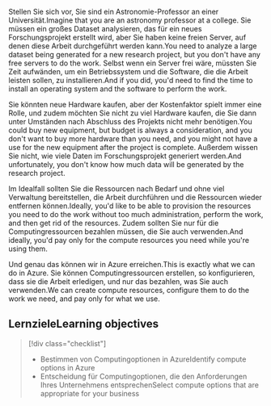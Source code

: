 <span data-ttu-id="5780a-101">Stellen Sie sich vor, Sie sind ein Astronomie-Professor an einer Universität.</span><span class="sxs-lookup"><span data-stu-id="5780a-101">Imagine that you are an astronomy professor at a college.</span></span> <span data-ttu-id="5780a-102">Sie müssen ein großes Dataset analysieren, das für ein neues Forschungsprojekt erstellt wird, aber Sie haben keine freien Server, auf denen diese Arbeit durchgeführt werden kann.</span><span class="sxs-lookup"><span data-stu-id="5780a-102">You need to analyze a large dataset being generated for a new research project, but you don't have any free servers to do the work.</span></span> <span data-ttu-id="5780a-103">Selbst wenn ein Server frei wäre, müssten Sie Zeit aufwänden, um ein Betriebssystem und die Software, die die Arbeit leisten sollen, zu installieren.</span><span class="sxs-lookup"><span data-stu-id="5780a-103">And if you did, you'd need to find the time to install an operating system and the software to perform the work.</span></span> 

<span data-ttu-id="5780a-104">Sie könnten neue Hardware kaufen, aber der Kostenfaktor spielt immer eine Rolle, und zudem möchten Sie nicht zu viel Hardware kaufen, die Sie dann unter Umständen nach Abschluss des Projekts nicht mehr benötigen.</span><span class="sxs-lookup"><span data-stu-id="5780a-104">You could buy new equipment, but budget is always a consideration, and you don't want to buy more hardware than you need, and you might not have a use for the new equipment after the project is complete.</span></span> <span data-ttu-id="5780a-105">Außerdem wissen Sie nicht, wie viele Daten im Forschungsprojekt generiert werden.</span><span class="sxs-lookup"><span data-stu-id="5780a-105">And unfortunately, you don't know how much data will be generated by the research project.</span></span>

<span data-ttu-id="5780a-106">Im Idealfall sollten Sie die Ressourcen nach Bedarf und ohne viel Verwaltung bereitstellen, die Arbeit durchführen und die Ressourcen wieder entfernen können.</span><span class="sxs-lookup"><span data-stu-id="5780a-106">Ideally, you'd like to be able to provision the resources you need to do the work without too much administration, perform the work, and then get rid of the resources.</span></span> <span data-ttu-id="5780a-107">Zudem sollten Sie nur für die Computingressourcen bezahlen müssen, die Sie auch verwenden.</span><span class="sxs-lookup"><span data-stu-id="5780a-107">And ideally, you'd pay only for the compute resources you need while you're using them.</span></span>

<span data-ttu-id="5780a-108">Und genau das können wir in Azure erreichen.</span><span class="sxs-lookup"><span data-stu-id="5780a-108">This is exactly what we can do in Azure.</span></span> <span data-ttu-id="5780a-109">Sie können Computingressourcen erstellen, so konfigurieren, dass sie die Arbeit erledigen, und nur das bezahlen, was Sie auch verwenden.</span><span class="sxs-lookup"><span data-stu-id="5780a-109">We can create compute resources, configure them to do the work we need, and pay only for what we use.</span></span>

## <a name="learning-objectives"></a><span data-ttu-id="5780a-110">Lernziele</span><span class="sxs-lookup"><span data-stu-id="5780a-110">Learning objectives</span></span>
> [!div class="checklist"]
> * <span data-ttu-id="5780a-111">Bestimmen von Computingoptionen in Azure</span><span class="sxs-lookup"><span data-stu-id="5780a-111">Identify compute options in Azure</span></span>
> * <span data-ttu-id="5780a-112">Entscheidung für Computingoptionen, die den Anforderungen Ihres Unternehmens entsprechen</span><span class="sxs-lookup"><span data-stu-id="5780a-112">Select compute options that are appropriate for your business</span></span>
